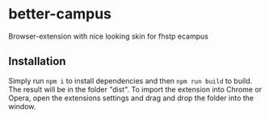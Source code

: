 # better-campus
 Browser-extension with nice looking skin for fhstp ecampus

## Installation

Simply run `npm i` to install dependencies and then `npm run build` to build.
The result will be in the folder "dist". To import the extension into Chrome
or Opera, open the extensions settings and drag and drop the folder into the
window.